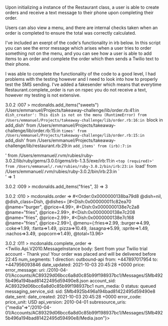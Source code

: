 Upon initializing a instance of the Restaurant class, a user is able to create orders and receive a text message to their phone upon completing their order. 

Users can also view a menu, and there are internal checks taken when an order is completed to ensure the total was correctly calculated.

I've included an exerpt of the code's functionality in irb below. In this script you can see the error message which arises when a user tries to order something not on the menu, and you can see how a user is able to add items to an order and complete the order which then sends a Twilio text to their phone. 

I was able to complete the functionality of the code to a good level, I had problems with the testing however and I need to look into how to properly test the SMS sending. I've added a fakesender which means that everytime Restaurant.complete_order is run on rspec you do not receive a text, however my testing is not extensive. 

3.0.2 :007 > mcdonalds.add_items("sweets")
/Users/emmanuel/Projects/takeaway-challenge/lib/order.rb:41:in `dish_creator': This dish is not on the menu (RuntimeError)
        from /Users/emmanuel/Projects/takeaway-challenge/lib/order.rb:16:in `block in add_dish'
        from /Users/emmanuel/Projects/takeaway-challenge/lib/order.rb:15:in `times'
        from /Users/emmanuel/Projects/takeaway-challenge/lib/order.rb:15:in `add_dish'
        from /Users/emmanuel/Projects/takeaway-challenge/lib/restaurant.rb:29:in `add_items'
        from (irb):7:in `<main>'
        from /Users/emmanuel/.rvm/rubies/ruby-3.0.2/lib/ruby/gems/3.0.0/gems/irb-1.3.5/exe/irb:11:in `<top (required)>'
        from /Users/emmanuel/.rvm/rubies/ruby-3.0.2/bin/irb:23:in `load'
        from /Users/emmanuel/.rvm/rubies/ruby-3.0.2/bin/irb:23:in `<main>'
 => 1 

3.0.2 :009 > mcdonalds.add_items("fries", 3)
 => 3 

3.0.2 :010 > mcdonalds.order
 => 
#<Order:0x0000000138ba79d8
 @dish=nil,
 @dish_class=Dish,
 @dishes=
  [#<Dish:0x000000011c82ea70 @name="burger", @price=4.99>,
   #<Dish:0x0000000138e7c2a8 @name="fries", @price=2.99>,
   #<Dish:0x0000000138e7c208 @name="fries", @price=2.99>,
   #<Dish:0x0000000138e7c168 @name="fries", @price=2.99>],
 @menu={:fries=>2.99, :burger=>4.99, :coke=>1.99, :fanta=>1.49, :pizza=>10.49, :lasagna=>5.99, :sprite=>1.49, :nachos=>3.49, :popcorn=>1.49},
 @total=13.96> 
 
3.0.2 :011 > mcdonalds.complete_order
 => <Twilio.Api.V2010.MessageInstance body: Sent from your Twilio trial account - Thank you! Your order was placed and will be delivered before 22:45 num_segments: 1 direction: outbound-api from: +447897017954 to: +447956093846 date_updated: 2021-10-03 20:45:28 +0000 price:  error_message:  uri: /2010-04-01/Accounts/AC89329d06bcc6a8d0c85b99f198937bc1/Messages/SMb4925b496a194bad81422495d59490e8.json account_sid: AC89329d06bcc6a8d0c85b99f198937bc1 num_media: 0 status: queued messaging_service_sid:  sid: SMb4925b496a194bad81422495d59490e8 date_sent:  date_created: 2021-10-03 20:45:28 +0000 error_code:  price_unit: USD api_version: 2010-04-01 subresource_uris: {"media"=>"/2010-04-01/Accounts/AC89329d06bcc6a8d0c85b99f198937bc1/Messages/SMb4925b496a194bad81422495d59490e8/Media.json"}>